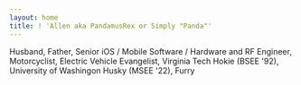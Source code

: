 ```yaml
---
layout: home
title: ! 'Allen aka PandamusRex or Simply "Panda"'
---
```


Husband, Father, Senior iOS / Mobile Software / Hardware and RF Engineer, Motorcyclist, Electric Vehicle Evangelist, Virginia Tech Hokie (BSEE '92), University of Washingon Husky (MSEE '22), Furry

